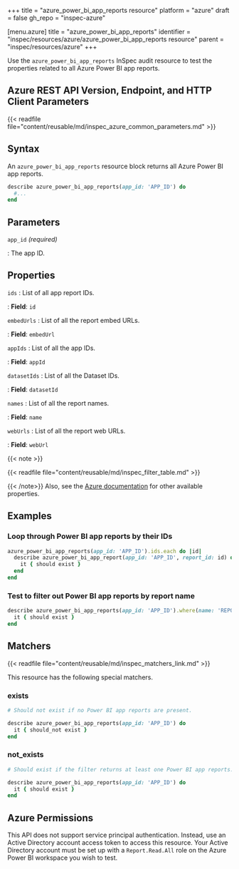 +++
title = "azure_power_bi_app_reports resource"
platform = "azure"
draft = false
gh_repo = "inspec-azure"

[menu.azure]
title = "azure_power_bi_app_reports"
identifier = "inspec/resources/azure/azure_power_bi_app_reports resource"
parent = "inspec/resources/azure"
+++

Use the `azure_power_bi_app_reports` InSpec audit resource to test the properties related to all Azure Power BI app reports.

## Azure REST API Version, Endpoint, and HTTP Client Parameters

{{< readfile file="content/reusable/md/inspec_azure_common_parameters.md" >}}

## Syntax

An `azure_power_bi_app_reports` resource block returns all Azure Power BI app reports.

```ruby
describe azure_power_bi_app_reports(app_id: 'APP_ID') do
  #...
end
```

## Parameters

`app_id` _(required)_

: The app ID.

## Properties

`ids`
: List of all app report IDs.

: **Field**: `id`

`embedUrls`
: List of all the report embed URLs.

: **Field**: `embedUrl`

`appIds`
: List of all the app IDs.

: **Field**: `appId`

`datasetIds`
: List of all the Dataset IDs.

: **Field**: `datasetId`

`names`
: List of all the report names.

: **Field**: `name`

`webUrls`
: List of all the report web URLs.

: **Field**: `webUrl`

{{< note >}}

{{< readfile file="content/reusable/md/inspec_filter_table.md" >}}

{{< /note>}}
Also, see the [Azure documentation](https://docs.microsoft.com/en-us/rest/api/power-bi/apps/get-reports) for other available properties.

## Examples

### Loop through Power BI app reports by their IDs

```ruby
azure_power_bi_app_reports(app_id: 'APP_ID').ids.each do |id|
  describe azure_power_bi_app_report(app_id: 'APP_ID', report_id: id) do
    it { should exist }
  end
end
```

### Test to filter out Power BI app reports by report name

```ruby
describe azure_power_bi_app_reports(app_id: 'APP_ID').where(name: 'REPORT_NAME') do
  it { should exist }
end
```

## Matchers

{{< readfile file="content/reusable/md/inspec_matchers_link.md" >}}

This resource has the following special matchers.

### exists

```ruby
# Should not exist if no Power BI app reports are present.

describe azure_power_bi_app_reports(app_id: 'APP_ID') do
  it { should_not exist }
end
```

### not_exists

```ruby
# Should exist if the filter returns at least one Power BI app reports.

describe azure_power_bi_app_reports(app_id: 'APP_ID') do
  it { should exist }
end
```

## Azure Permissions

This API does not support service principal authentication. Instead, use an Active Directory account access token to access this resource.
Your Active Directory account must be set up with a `Report.Read.All` role on the Azure Power BI workspace you wish to test.

